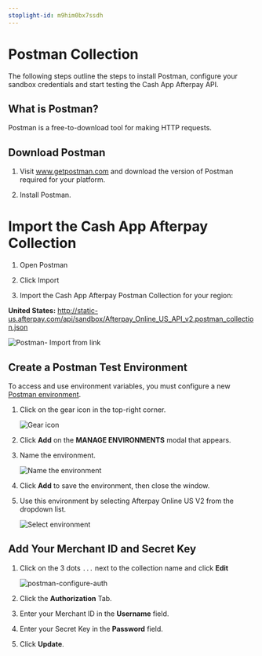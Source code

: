 ```yaml
---
stoplight-id: m9him0bx7ssdh
---
```


# Postman Collection

The following steps outline the steps to install Postman, configure your sandbox credentials and start testing the Cash App Afterpay API.

## What is Postman?

Postman is a free-to-download tool for making HTTP requests.

## Download Postman

1. Visit www.getpostman.com and download the version of Postman required for your platform.

2. Install Postman.


# Import the Cash App Afterpay Collection

1. Open Postman

2. Click Import

3. Import the Cash App Afterpay Postman Collection for your region:

**United States:** http://static-us.afterpay.com/api/sandbox/Afterpay_Online_US_API_v2.postman_collection.json

<!--focus: false -->
![Postman- Import from link](../../assets/images/postman-import-from-link.png)

## Create a Postman Test Environment

To access and use environment variables, you must configure a new [Postman environment](https://learning.postman.com/docs/postman/variables-and-environments/managing-environments/).

1. Click on the gear icon in the top-right corner.

    <!--focus: false -->
    ![Gear icon](../../assets/images/postman-gear-icon.png)

2. Click **Add** on the **MANAGE ENVIRONMENTS** modal that appears.

3. Name the environment.

    <!--focus: false -->
    ![Name the environment](../../assets/images/postman-add-env-name.png)

4. Click **Add** to save the environment, then close the window.

5. Use this environment by selecting Afterpay Online US V2 from the dropdown list.

    <!--focus: false -->
    ![Select environment](../../assets/images/postman-select-env.png)

## Add Your Merchant ID and Secret Key

1. Click on the 3 dots `...` next to the collection name and click **Edit**

    <!--focus: false -->
    ![postman-configure-auth](../../assets/images/postman-configure-auth.png)

2. Click the **Authorization** Tab.

3. Enter your Merchant ID in the **Username** field.

4. Enter your Secret Key in the **Password** field.

5. Click **Update**.